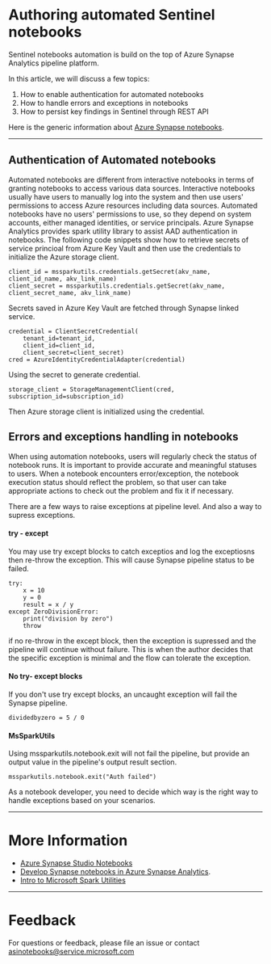 
# Authoring automated Sentinel notebooks

Sentinel notebooks automation is build on the top of Azure Synapse Analytics pipeline platform. 

In this article, we will discuss a few topics:
1. How to enable authentication for automated notebooks
2. How to handle errors and exceptions in notebooks
3. How to persist key findings in Sentinel through REST API


Here is the generic information about [Azure Synapse notebooks](https://docs.microsoft.com/azure/synapse-analytics/spark/apache-spark-development-using-notebooks).

---

## Authentication of Automated notebooks
Automated notebooks are different from interactive notebooks in terms of granting notebooks to access various data sources.  Interactive notebooks usually have users to manually log into the system and then use users' permissions to access Azure resources including data sources.  Automated notebooks have no users' permissions to use, so they depend on system accounts, either managed identities, or service principals.  Azure Synapse Analytics provides spark utility library to assist AAD authentication in notebooks.  The following code snippets show how to retrieve secrets of service princioal from Azure Key Vault and then use the credentials to initialize the Azure storage client.

```
client_id = mssparkutils.credentials.getSecret(akv_name, client_id_name, akv_link_name)
client_secret = mssparkutils.credentials.getSecret(akv_name, client_secret_name, akv_link_name)
```
Secrets saved in Azure Key Vault are fetched through Synapse linked service.
```
credential = ClientSecretCredential(
    tenant_id=tenant_id, 
    client_id=client_id, 
    client_secret=client_secret)
cred = AzureIdentityCredentialAdapter(credential)
```
Using the secret to generate credential.
```
storage_client = StorageManagementClient(cred, subscription_id=subscription_id)
```
Then Azure storage client is initialized using the credential.

## Errors and exceptions handling in notebooks

When using automation notebooks, users will regularly check the status of notebook runs.  It is important to provide accurate and meaningful statuses to users.  When a notebook encounters error/exception, the notebook execution status should reflect the problem, so that user can take appropriate actions to check out the problem and fix it if necessary.

There are a few ways to raise exceptions at pipeline level.  And also a way to supress exceptions.

<h4>try - except</h4>
You may use try except blocks to catch exceptios and log the exceptiosns then re-throw the exception.  This will cause Synapse pipeline status to be failed.

```
try:
    x = 10
    y = 0
    result = x / y
except ZeroDivisionError:
    print("division by zero")
    throw
```

if no re-throw in the except block, then the exception is supressed and the pipeline will continue without failure. This is when the author decides that the specific exception is minimal and the flow can tolerate the exception.
<h4>No try- except blocks</h4>
If you don't use try except blocks, an uncaught exception will fail the Synapse pipeline.

```
dividedbyzero = 5 / 0
```
<h4>MsSparkUtils</h4>
Using mssparkutils.notebook.exit will not fail the pipeline, but provide an output value in the pipeline's output result section.

```
mssparkutils.notebook.exit("Auth failed")
```
As a notebook developer, you need to decide which way is the right way to handle exceptions based on your scenarios. 

---

# More Information

- [Azure Synapse Studio Notebooks](https://github.com/Azure-Samples/Synapse/blob/main/Notebooks/Introduction%20to%20Azure%20Synapse%20Studio%20Notebooks.ipynb)
- [Develop Synapse notebooks in Azure Synapse Analytics](https://docs.microsoft.com/azure/synapse-analytics/spark/apache-spark-development-using-notebooks).
- [Intro to Microsoft Spark Utilities](https://docs.microsoft.com/azure/synapse-analytics/spark/microsoft-spark-utilities?pivots=programming-language-python)

---

# Feedback

For questions or feedback, please file an issue or contact [asinotebooks@service.microsoft.com](mailto:asinotebooks@service.microsoft.com)

